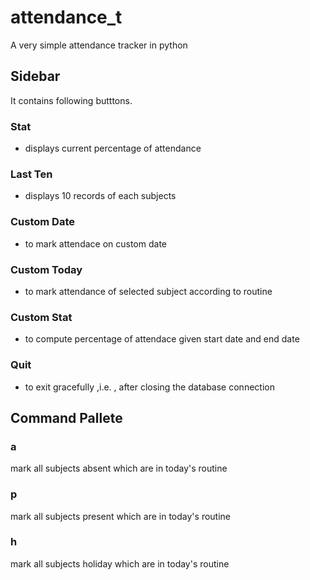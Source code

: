 # attendance_t
A very simple attendance tracker in python

## Sidebar

It contains following butttons.

### Stat
 - displays current percentage of attendance

### Last Ten
 - displays 10 records of each subjects

### Custom Date
 - to mark attendace on custom date

### Custom Today
 - to mark attendance of selected subject according to routine

### Custom Stat
 - to compute percentage of attendace given start date and end date

### Quit
 - to exit gracefully ,i.e. , after closing the database connection

## Command Pallete

### a
mark all subjects absent which are in today's routine

### p
mark all subjects present which are in today's routine

### h
mark all subjects holiday which are in today's routine